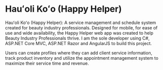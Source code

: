 # Hauʻoli Koʻo (Happy Helper)
Hauʻoli Koʻo (Happy Helper): A service management and schedule system created for beauty industry professionals.
Designed for mobile, for ease of use and wide availability, the Happy Helper web app was created to help Beauty Industry Professionals thrive. I am the sole developer using C#, ASP.NET Core MVC, ASP.NET Razor and AngularJS to build this project.

Users can create profiles where they can add client service information, track product inventory and utilize the appointment management system to maximize their service time and revenue.

